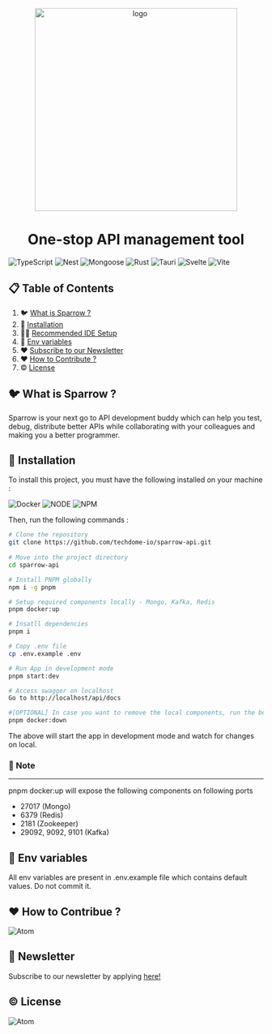 <p align="center">
<a href="https://sparrows-newsletter.beehiiv.com/subscribe">
<img src="https://sparrowassets.blob.core.windows.net/publicassest/sparrow-logo.png" width="400" alt="logo"/>
</a>
</p>
 
<h1 align="center">
One-stop API management tool
</h1>
 
![TypeScript](https://img.shields.io/badge/-TypeScript-black?style=for-the-badge&logoColor=white&logo=typescript&color=2F73BF)
![Nest](https://img.shields.io/badge/-NestJs-black?style=for-the-badge&logo=nestjs&color=E0234D)
![Mongoose](https://img.shields.io/badge/-MongoDB-black?style=for-the-badge&logoColor=white&logo=mongodb&color=127237)
![Rust](https://img.shields.io/badge/-Rust-black?style=for-the-badge&logoColor=white&logo=rust&color=000000)
![Tauri](https://img.shields.io/badge/Tauri-FFC131?style=for-the-badge&logo=Tauri&logoColor=white)
![Svelte](https://img.shields.io/badge/Svelte-4A4A55?style=for-the-badge&logo=svelte&logoColor=FF3E00)
![Vite](https://img.shields.io/badge/Vite-B73BFE?style=for-the-badge&logo=vite&logoColor=FFD62E)
 
 
## 📋 Table of Contents
 
1. 🐦 [What is Sparrow ?](#what-is-sparrow)
2. 🔨 [Installation](#installation)
3. 👨‍💻 [Recommended IDE Setup](#recommended-ide-setup)
5. 📖 [Env variables](#env-variables)
6. ❤️ [Subscribe to our Newsletter](#subscribe-to-our-newsletter)
6. ❤️ [How to Contribute ?](#contributors)
7. ©️ [License](#license)
 
## <a name="what-is-sparrow">🐦 What is Sparrow ?</a>
 
Sparrow is your next go to API development buddy which can help you test, debug, distribute better APIs while collaborating with your colleagues and making you a better programmer.
 
## <a name="installation">🔨 Installation</a>
 
To install this project, you must have the following installed on your machine :

![Docker](https://img.shields.io/badge/-Docker-black?style=for-the-badge&logoColor=white&logo=docker&color=2496ED)
![NODE](https://img.shields.io/badge/-Node.js-black?style=for-the-badge&logoColor=white&logo=nodedotjs&color=339933)
![NPM](https://img.shields.io/badge/-NPM-black?style=for-the-badge&logoColor=white&logo=npm&color=CB3837)
 
Then, run the following commands :
 
```bash
# Clone the repository
git clone https://github.com/techdome-io/sparrow-api.git
 
# Move into the project directory
cd sparrow-api

# Install PNPM globally
npm i -g pnpm

# Setup required components locally - Mongo, Kafka, Redis
pnpm docker:up

# Insatll dependencies
pnpm i

# Copy .env file
cp .env.example .env

# Run App in development mode
pnpm start:dev

# Access swagger on localhost
Go to http://localhost/api/docs

#[OPTIONAL] In case you want to remove the local components, run the below command 
pnpm docker:down

```
 
The above will start the app in development mode and watch for changes on local.

### 📝 Note
---
pnpm docker:up will expose the following components on following ports 

- 27017 (Mongo)
- 6379 (Redis)
- 2181 (Zookeeper)
- 29092, 9092, 9101 (Kafka)
 
## <a name="env-variables">📖 Env variables</a>
 
All env variables are present in .env.example file which contains default values. Do not commit it.

## <a name="contributors">❤️ How to Contribue ?</a>
 
![Atom](https://img.shields.io/badge/Coming%20Soon-%2366595C.svg?style=for-the-badge&logo=atom&logoColor=white)
 
## <a name="subscribe-to-our-newsletter">📨 Newsletter</a>
 
Subscribe to our newsletter by applying [here!](https://code.visualstudio.com/) 
 
## <a name="license">©️ License</a>
 
![Atom](https://img.shields.io/badge/Coming%20Soon-%2366595C.svg?style=for-the-badge&logo=atom&logoColor=white)